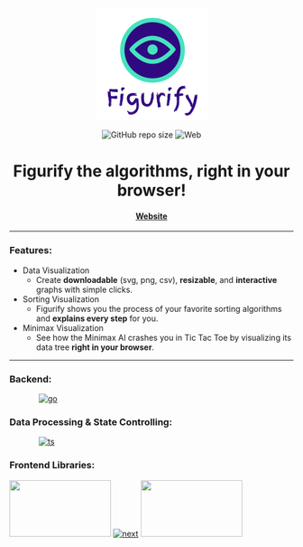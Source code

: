 <!--suppress HtmlDeprecatedAttribute -->
<div align="center">

![Figurify Logo](public/figurify_final.png)

![GitHub repo size](https://img.shields.io/github/repo-size/SnowballSH/Figurify)
![Web](https://img.shields.io/badge/Platform-Web-orange)

# Figurify the algorithms, right in your browser!

#### [Website](https://figurify.vercel.app/)

</div>

---

### Features:

- Data Visualization
  - Create **downloadable** (svg, png, csv), **resizable**, and **interactive** graphs with simple clicks.
- Sorting Visualization
  - Figurify shows you the process of your favorite sorting algorithms and **explains every step** for you.
- Minimax Visualization
  - See how the Minimax AI crashes you in Tic Tac Toe by visualizing its data tree **right in your browser**.

---

### Backend:

[<img src="https://www.seekpng.com/png/full/399-3990193_building-a-go-web-app-from-scratch-to.png" alt="go" width="200px" height="78px" style="margin-left: 52px;">](https://golang.org/)

### Data Processing & State Controlling:

[<img src="https://miro.medium.com/max/2008/1*ZfCTE6kZArxc0Nr_MybXPQ.png" alt="ts" width="200px" height="50px" style="margin-left: 52px;">](https://www.typescriptlang.org/)

### Frontend Libraries:

[<img src="https://upload.wikimedia.org/wikipedia/commons/a/a7/React-icon.svg" width="180px" height="100px">](https://reactjs.org/)
[<img src="https://upload.wikimedia.org/wikipedia/commons/thumb/8/8e/Nextjs-logo.svg/207px-Nextjs-logo.svg.png" alt="next" width="200px" height="100px">](https://nextjs.org/)
[<img src="https://material-ui.com/static/logo_raw.svg" width="180px" height="100px">](https://material-ui.com/)

